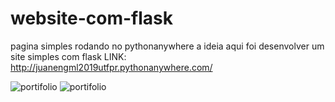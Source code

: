 # website-com-flask
pagina simples rodando no pythonanywhere  a ideia aqui foi desenvolver um site simples com flask
LINK: http://juanengml2019utfpr.pythonanywhere.com/

![portifolio](image1)
![portifolio](image2)
